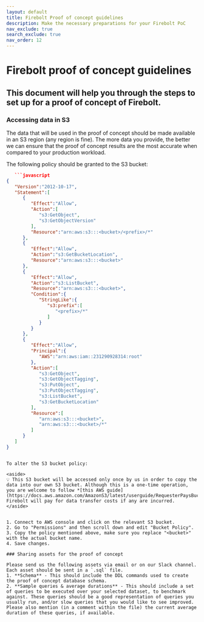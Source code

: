 ```yaml
---
layout: default
title: Firebolt Proof of concept guidelines
description: Make the necessary preparations for your Firebolt PoC
nav_exclude: true
search_exclude: true
nav_order: 12
---
```


# Firebolt proof of concept guidelines

## This document will help you through the steps to set up for a proof of concept of Firebolt.

### **Accessing data in S3**

The data that will be used in the proof of concept should be made available in an S3 region (any region is fine). The more data you provide, the better we can ensure that the proof of concept results are the most accurate when compared to your production workload.

The following policy should be granted to the S3 bucket:

```json
   ```javascript
{
   "Version":"2012-10-17",
   "Statement":[
      {
         "Effect":"Allow",
         "Action":[
            "s3:GetObject",
            "s3:GetObjectVersion"
         ],
         "Resource":"arn:aws:s3:::<bucket>/<prefix>/*"
      },
      {
         "Effect":"Allow",
         "Action":"s3:GetBucketLocation",
         "Resource":"arn:aws:s3:::<bucket>"
      },
      {
         "Effect":"Allow",
         "Action":"s3:ListBucket",
         "Resource":"arn:aws:s3:::<bucket>",
         "Condition":{
            "StringLike":{
               "s3:prefix":[
                  "<prefix>/*"
               ]
            }
         }
      },
      {
         "Effect":"Allow",
         "Principal":{
            "AWS":"arn:aws:iam::231290928314:root"
         },
         "Action":[
            "s3:GetObject",
            "s3:GetObjectTagging",
            "s3:PutObject",
            "s3:PutObjectTagging",
            "s3:ListBucket",
            "s3:GetBucketLocation"
         ],
         "Resource":[
            "arn:aws:s3:::<bucket>",
            "arn:aws:s3:::<bucket>/*"
         ]
      }
   ]
}
```
```

To alter the S3 bucket policy:

<aside>
💡 This S3 bucket will be accessed only once by us in order to copy the data into our own S3 bucket. Although this is a one-time operation, you are welcome to follow *[this AWS guide](https://docs.aws.amazon.com/AmazonS3/latest/userguide/RequesterPaysBuckets.html)*. Firebolt will pay for data transfer costs if any are incurred.
</aside>


1. Connect to AWS console and click on the relevant S3 bucket.
2. Go to "Permissions" and then scroll down and edit "Bucket Policy".
3. Copy the policy mentioned above, make sure you replace "<bucket>"
with the actual bucket name.
4. Save changes.

### Sharing assets for the proof of concept

Please send us the following assets via email or on our Slack channel. Each asset should be sent in a `.sql` file.
1. **Schema** - This should include the DDL commands used to create the proof of concept database schema.
2. **Sample queries & average durations** - This should include a set of queries to be executed over your selected dataset, to benchmark against. These queries should be a good representation of queries you usually run, and/or slow queries that you would like to see improved. Please also mention (in a comment within the file) the current average duration of these queries, if available. 
